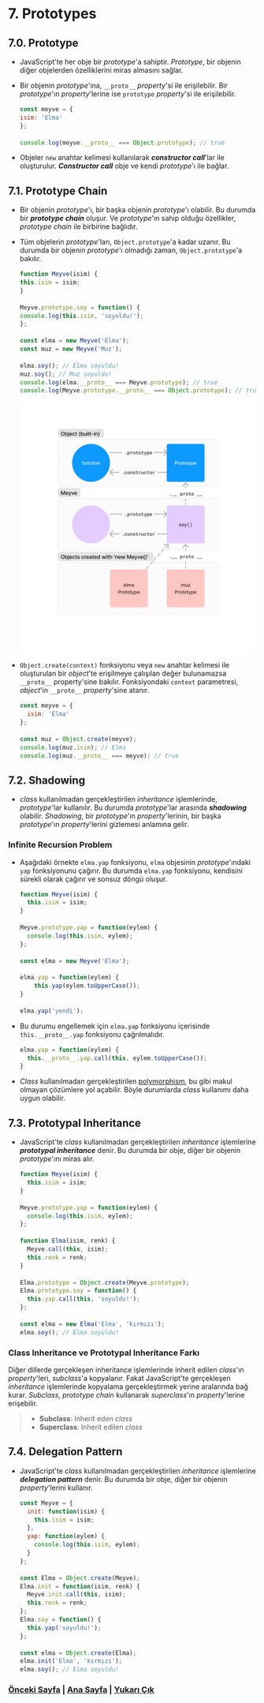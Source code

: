 # 7. Prototypes

## 7.0. Prototype

- JavaScript'te her obje bir *prototype*'a sahiptir. *Prototype*, bir objenin diğer objelerden özelliklerini miras almasını sağlar.
- Bir objenin *prototype*'ına, `__proto__` *property*'si ile erişilebilir. Bir *prototype*'ın *property*'lerine ise `prototype` *property*'si ile erişilebilir.

    ```javascript
    const meyve = {
    isim: 'Elma'
    };

    console.log(meyve.__proto__ === Object.prototype); // true
    ```

- Objeler `new` anahtar kelimesi kullanılarak ***constructor call***'lar ile oluşturulur. ***Constructor call*** obje ve kendi *prototype*'ı ile bağlar.

## 7.1. Prototype Chain

- Bir objenin *prototype*'ı, bir başka objenin *prototype*'ı olabilir. Bu durumda bir ***prototype chain***  oluşur. Ve *prototype*'ın sahip olduğu özellikler, *prototype chain* ile birbirine bağlıdır.
- Tüm objelerin *prototype*'ları, `Object.prototype`'a kadar uzanır. Bu durumda bir objenin *prototype*'ı olmadığı zaman, `Object.prototype`'a bakılır.

    ```javascript
    function Meyve(isim) {
    this.isim = isim;
    }

    Meyve.prototype.soy = function() {
    console.log(this.isim, 'soyuldu!');
    };

    const elma = new Meyve('Elma');
    const muz = new Meyve('Muz');

    elma.soy(); // Elma soyuldu!
    muz.soy(); // Muz soyuldu!
    console.log(elma.__proto__ === Meyve.prototype); // true
    console.log(Meyve.prototype.__proto__ === Object.prototype); // true
    ```

    ![prototype-chain](./assets/7_PROTOTYPE_CHAIN.png)

- `Object.create(context)` fonksiyonu veya `new` anahtar kelimesi ile oluşturulan bir *object*'te erişilmeye çalışılan değer bulunamazsa `__proto__` property'sine bakılır. Fonksiyondaki `context` parametresi, *object*'in `__proto__` *property*'sine atanır.

    ```javascript
    const meyve = {
      isim: 'Elma'
    };

    const muz = Object.create(meyve);
    console.log(muz.isim); // Elma
    console.log(muz.__proto__ === meyve); // true
    ```

## 7.2. Shadowing

- *class* kullanılmadan gerçekleştirilen *inheritance* işlemlerinde, *prototype*'lar kullanılır. Bu durumda *prototype*'lar arasında ***shadowing*** olabilir. *Shadowing*, bir *prototype*'ın *property*'lerinin, bir başka *prototype*'ın *property*'lerini gizlemesi anlamına gelir.

### Infinite Recursion Problem

- Aşağıdaki örnekte `elma.yap` fonksiyonu, `elma` objesinin *prototype*'ındaki `yap` fonksiyonunu çağırır. Bu durumda `elma.yap` fonksiyonu, kendisini sürekli olarak çağırır ve sonsuz döngü oluşur.

    ```javascript
    function Meyve(isim) {
      this.isim = isim;
    }

    Meyve.prototype.yap = function(eylem) {
      console.log(this.isim, eylem);
    };

    const elma = new Meyve('Elma');

    elma.yap = function(eylem) {
        this.yap(eylem.toUpperCase());
    }

    elma.yap('yendi');
    ```

- Bu durumu engellemek için `elma.yap` fonksiyonu içerisinde `this.__proto__.yap` fonksiyonu çağrılmalıdır.

    ```javascript
    elma.yap = function(eylem) {
      this.__proto__.yap.call(this, eylem.toUpperCase());
    }
    ```

- *Class* kullanılmadan gerçekleştirilen [polymorphism](https://en.wikipedia.org/wiki/Polymorphism_(computer_science)), bu gibi makul olmayan çözümlere yol açabilir. Böyle durumlarda *class* kullanımı daha uygun olabilir.

## 7.3. Prototypal Inheritance

- JavaScript'te *class* kullanılmadan gerçekleştirilen *inheritance* işlemlerine ***prototypal inheritance*** denir. Bu durumda bir obje, diğer bir objenin *prototype*'ını miras alır.

    ```javascript
    function Meyve(isim) {
      this.isim = isim;
    }

    Meyve.prototype.yap = function(eylem) {
      console.log(this.isim, eylem);
    };

    function Elma(isim, renk) {
      Meyve.call(this, isim);
      this.renk = renk;
    }

    Elma.prototype = Object.create(Meyve.prototype);
    Elma.prototype.soy = function() {
      this.yap.call(this, 'soyuldu!');
    };

    const elma = new Elma('Elma', 'kırmızı');
    elma.soy(); // Elma soyuldu!
    ```

### Class Inheritance ve Prototypal Inheritance Farkı

Diğer dillerde gerçekleşen inheritance işlemlerinde inherit edilen *class*'ın *property*'leri, *subclass*'a kopyalanır. Fakat JavaScript'te gerçekleşen *inheritance* işlemlerinde kopyalama gerçekleştirmek yerine aralarında bağ kurar. *Subclass*, *prototype chain* kullanarak *superclass*'ın *property*'lerine erişebilir.

> - **Subclass**: Inherit eden *class*
> - **Superclass**: Inherit edilen *class*

## 7.4. Delegation Pattern

- JavaScript'te *class* kullanılmadan gerçekleştirilen *inheritance* işlemlerine ***delegation pattern*** denir. Bu durumda bir obje, diğer bir objenin *property*'lerini kullanır.

    ```javascript
    const Meyve = {
      init: function(isim) {
        this.isim = isim;
      },
      yap: function(eylem) {
        console.log(this.isim, eylem);
      }
    };

    const Elma = Object.create(Meyve);
    Elma.init = function(isim, renk) {
      Meyve.init.call(this, isim);
      this.renk = renk;
    };
    Elma.soy = function() {
      this.yap('soyuldu!');
    };

    const elma = Object.create(Elma);
    elma.init('Elma', 'kırmızı');
    elma.soy(); // Elma soyuldu!
    ```

### [Önceki Sayfa](./6_OBJECTS.md) | [Ana Sayfa](./README.md) | [Yukarı Çık](#7-prototypes)
